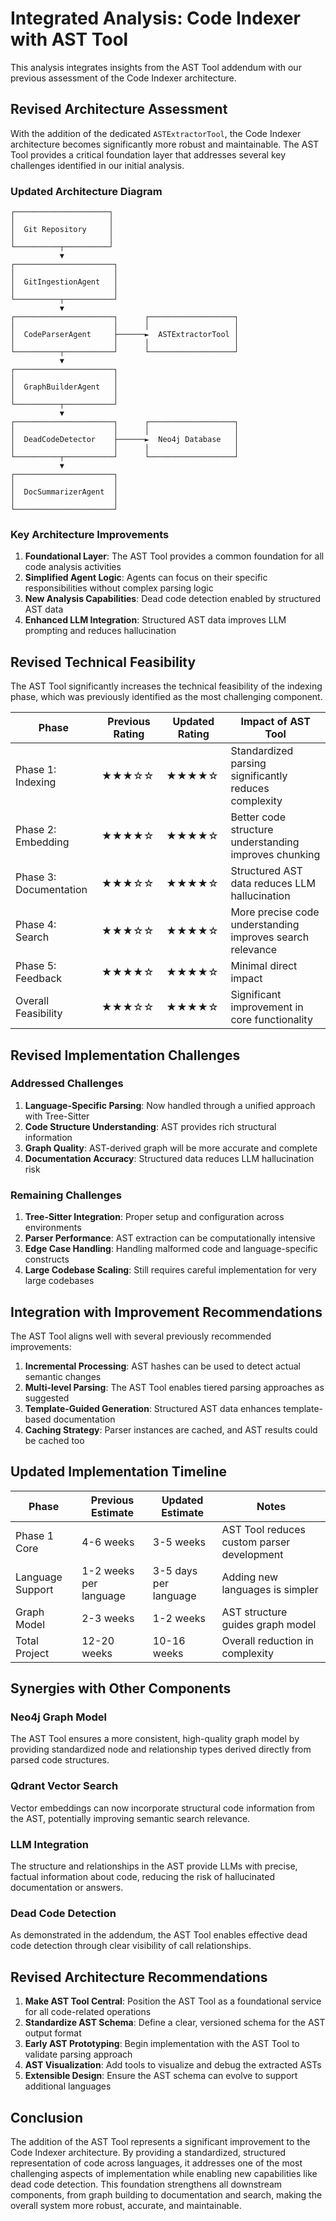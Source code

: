 # Integrated Analysis: Code Indexer with AST Tool

This analysis integrates insights from the AST Tool addendum with our previous assessment of the Code Indexer architecture.

## Revised Architecture Assessment

With the addition of the dedicated `ASTExtractorTool`, the Code Indexer architecture becomes significantly more robust and maintainable. The AST Tool provides a critical foundation layer that addresses several key challenges identified in our initial analysis.

### Updated Architecture Diagram

```
┌─────────────────────┐
│                     │
│  Git Repository     │
│                     │
└──────────┬──────────┘
           ▼
┌──────────────────────┐
│                      │
│  GitIngestionAgent   │
│                      │
└──────────┬───────────┘
           ▼
┌──────────────────────┐      ┌───────────────────┐
│                      │      │                   │
│  CodeParserAgent     ├──────►  ASTExtractorTool │
│                      │      │                   │
└──────────┬───────────┘      └───────────────────┘
           ▼
┌──────────────────────┐
│                      │
│  GraphBuilderAgent   │
│                      │
└──────────┬───────────┘
           ▼
┌──────────────────────┐      ┌───────────────────┐
│                      │      │                   │
│  DeadCodeDetector    ├──────►  Neo4j Database   │
│                      │      │                   │
└──────────┬───────────┘      └───────────────────┘
           ▼
┌──────────────────────┐
│                      │
│  DocSummarizerAgent  │
│                      │
└──────────────────────┘
```

### Key Architecture Improvements

1. **Foundational Layer**: The AST Tool provides a common foundation for all code analysis activities
2. **Simplified Agent Logic**: Agents can focus on their specific responsibilities without complex parsing logic
3. **New Analysis Capabilities**: Dead code detection enabled by structured AST data
4. **Enhanced LLM Integration**: Structured AST data improves LLM prompting and reduces hallucination

## Revised Technical Feasibility

The AST Tool significantly increases the technical feasibility of the indexing phase, which was previously identified as the most challenging component.

| Phase | Previous Rating | Updated Rating | Impact of AST Tool |
|-------|----------------|----------------|-------------------|
| Phase 1: Indexing | ★★★☆☆ | ★★★★☆ | Standardized parsing significantly reduces complexity |
| Phase 2: Embedding | ★★★★☆ | ★★★★☆ | Better code structure understanding improves chunking |
| Phase 3: Documentation | ★★★☆☆ | ★★★★☆ | Structured AST data reduces LLM hallucination |
| Phase 4: Search | ★★★☆☆ | ★★★★☆ | More precise code understanding improves search relevance |
| Phase 5: Feedback | ★★★★☆ | ★★★★☆ | Minimal direct impact |
| Overall Feasibility | ★★★☆☆ | ★★★★☆ | Significant improvement in core functionality |

## Revised Implementation Challenges

### Addressed Challenges

1. **Language-Specific Parsing**: Now handled through a unified approach with Tree-Sitter
2. **Code Structure Understanding**: AST provides rich structural information
3. **Graph Quality**: AST-derived graph will be more accurate and complete
4. **Documentation Accuracy**: Structured data reduces LLM hallucination risk

### Remaining Challenges

1. **Tree-Sitter Integration**: Proper setup and configuration across environments
2. **Parser Performance**: AST extraction can be computationally intensive
3. **Edge Case Handling**: Handling malformed code and language-specific constructs
4. **Large Codebase Scaling**: Still requires careful implementation for very large codebases

## Integration with Improvement Recommendations

The AST Tool aligns well with several previously recommended improvements:

1. **Incremental Processing**: AST hashes can be used to detect actual semantic changes
2. **Multi-level Parsing**: The AST Tool enables tiered parsing approaches as suggested
3. **Template-Guided Generation**: Structured AST data enhances template-based documentation
4. **Caching Strategy**: Parser instances are cached, and AST results could be cached too

## Updated Implementation Timeline

| Phase | Previous Estimate | Updated Estimate | Notes |
|-------|------------------|------------------|-------|
| Phase 1 Core | 4-6 weeks | 3-5 weeks | AST Tool reduces custom parser development |
| Language Support | 1-2 weeks per language | 3-5 days per language | Adding new languages is simpler |
| Graph Model | 2-3 weeks | 1-2 weeks | AST structure guides graph model |
| Total Project | 12-20 weeks | 10-16 weeks | Overall reduction in complexity |

## Synergies with Other Components

### Neo4j Graph Model
The AST Tool ensures a more consistent, high-quality graph model by providing standardized node and relationship types derived directly from parsed code structures.

### Qdrant Vector Search
Vector embeddings can now incorporate structural code information from the AST, potentially improving semantic search relevance.

### LLM Integration
The structure and relationships in the AST provide LLMs with precise, factual information about code, reducing the risk of hallucinated documentation or answers.

### Dead Code Detection
As demonstrated in the addendum, the AST Tool enables effective dead code detection through clear visibility of call relationships.

## Revised Architecture Recommendations

1. **Make AST Tool Central**: Position the AST Tool as a foundational service for all code-related operations
2. **Standardize AST Schema**: Define a clear, versioned schema for the AST output format
3. **Early AST Prototyping**: Begin implementation with the AST Tool to validate parsing approach
4. **AST Visualization**: Add tools to visualize and debug the extracted ASTs
5. **Extensible Design**: Ensure the AST schema can evolve to support additional languages

## Conclusion

The addition of the AST Tool represents a significant improvement to the Code Indexer architecture. By providing a standardized, structured representation of code across languages, it addresses one of the most challenging aspects of implementation while enabling new capabilities like dead code detection. This foundation strengthens all downstream components, from graph building to documentation and search, making the overall system more robust, accurate, and maintainable.